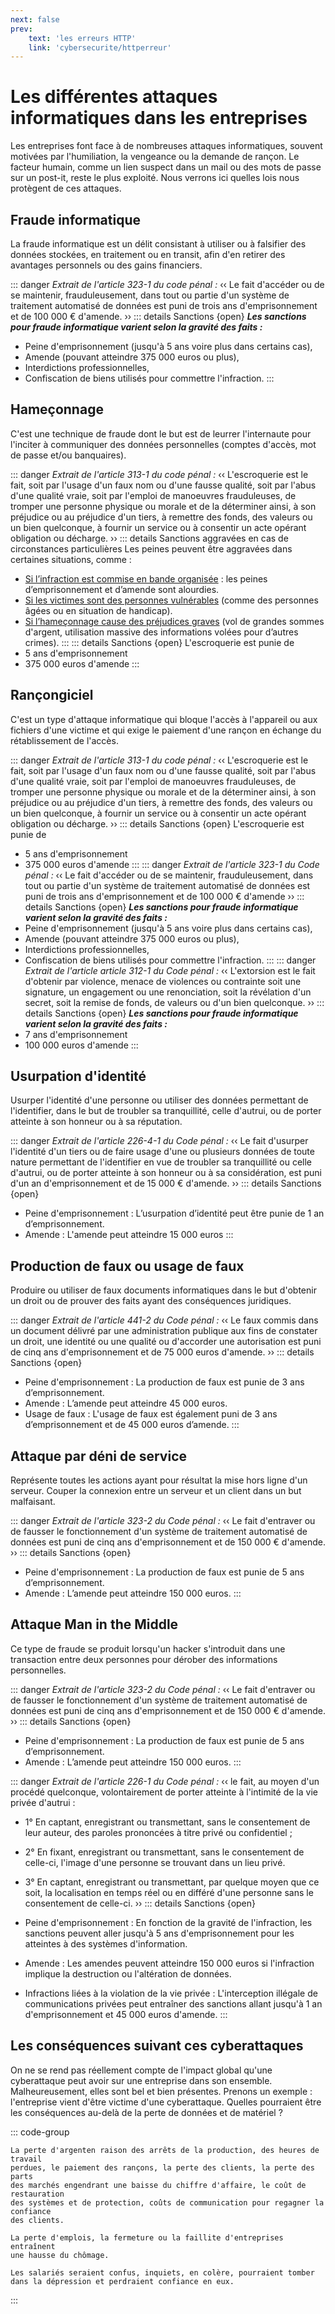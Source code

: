```yaml
---
next: false
prev: 
    text: 'les erreurs HTTP'
    link: 'cybersecurite/httperreur'
---
```


# Les différentes attaques informatiques dans les entreprises

Les entreprises font face à de nombreuses attaques informatiques, souvent motivées par l'humiliation, la vengeance ou la demande de rançon. Le facteur humain, comme un lien suspect dans un mail ou des mots de passe sur un post-it, reste le plus exploité. Nous verrons ici quelles lois nous protègent de ces attaques.

## Fraude informatique
La fraude informatique est un délit consistant à utiliser ou à falsifier des données stockées, en traitement ou en transit, afin d'en retirer des avantages personnels ou des gains financiers.

::: danger *Extrait de l'article 323-1 du code pénal :* <a href="https://www.legifrance.gouv.fr/codes/article_lc/LEGIARTI000047052655" target="_blank"><Badge type="warning" text="plus d'information" /></a>
‹‹ Le fait d'accéder ou de se maintenir, frauduleusement, dans tout ou partie d'un système de traitement automatisé de données est puni de trois ans d'emprisonnement et de 100 000 € d'amende. ››
::: details Sanctions {open}
***Les sanctions pour fraude informatique varient selon la gravité des faits :***
- Peine d'emprisonnement (jusqu'à 5 ans voire plus dans certains cas),
- Amende (pouvant atteindre 375 000 euros ou plus),
- Interdictions professionnelles,
- Confiscation de biens utilisés pour commettre l'infraction.
:::

## Hameçonnage
C'est une technique de fraude dont le but est de leurrer l'internaute pour l'inciter à communiquer des données personnelles (comptes d'accès, mot de passe et/ou banquaires).

::: danger *Extrait de l'article 313-1 du code pénal :* <a href="https://www.legifrance.gouv.fr/codes/article_lc/LEGIARTI000006418192" target="_blank"><Badge type="warning" text="plus d'information" /></a>
‹‹ L'escroquerie est le fait, soit par l'usage d'un faux nom ou d'une fausse qualité, soit par l'abus d'une qualité vraie, soit par l'emploi de manoeuvres frauduleuses, de tromper une personne physique ou morale et de la déterminer ainsi, à son préjudice ou au préjudice d'un tiers, à remettre des fonds, des valeurs ou un bien quelconque, à fournir un service ou à consentir un acte opérant obligation ou décharge. ››
::: details Sanctions aggravées en cas de circonstances particulières
Les peines peuvent être aggravées dans certaines situations, comme :

- <u>Si l’infraction est commise en bande organisée</u> : les peines d’emprisonnement et d’amende sont alourdies.
- <u>Si les victimes sont des personnes vulnérables</u> (comme des personnes âgées ou en situation de handicap).
- <u>Si l’hameçonnage cause des préjudices graves</u> (vol de grandes sommes d'argent, utilisation massive des informations volées pour d’autres crimes).
:::
::: details Sanctions {open}
L'escroquerie est punie de 
- 5 ans d'emprisonnement
- 375 000 euros d'amende
:::

## Rançongiciel
C'est un type d'attaque informatique qui bloque l'accès à l'appareil ou aux fichiers d'une victime et qui exige le paiement d'une rançon en échange du rétablissement de l'accès.

::: danger *Extrait de l'article 313-1 du code pénal :* <a href="https://www.legifrance.gouv.fr/codes/article_lc/LEGIARTI000006418192" target="_blank"><Badge type="warning" text="plus d'information" /></a>
‹‹ L'escroquerie est le fait, soit par l'usage d'un faux nom ou d'une fausse qualité, soit par l'abus d'une qualité vraie, soit par l'emploi de manoeuvres frauduleuses, de tromper une personne physique ou morale et de la déterminer ainsi, à son préjudice ou au préjudice d'un tiers, à remettre des fonds, des valeurs ou un bien quelconque, à fournir un service ou à consentir un acte opérant obligation ou décharge. ››
::: details Sanctions {open}
L'escroquerie est punie de 
- 5 ans d'emprisonnement
- 375 000 euros d'amende
:::
::: danger *Extrait de l'article 323-1 du Code pénal :* <a href="https://www.legifrance.gouv.fr/codes/article_lc/LEGIARTI000047052655" target="_blank"><Badge type="warning" text="plus d'information" /></a>
‹‹ Le fait d'accéder ou de se maintenir, frauduleusement, dans tout ou partie d'un système de traitement automatisé de données est puni de trois ans d'emprisonnement et de 100 000 € d'amende ››
::: details Sanctions {open}
***Les sanctions pour fraude informatique varient selon la gravité des faits :***
- Peine d'emprisonnement (jusqu'à 5 ans voire plus dans certains cas),
- Amende (pouvant atteindre 375 000 euros ou plus),
- Interdictions professionnelles,
- Confiscation de biens utilisés pour commettre l'infraction.
:::
::: danger *Extrait de l'article article 312-1 du Code pénal :* <a href="https://www.legifrance.gouv.fr/codes/article_lc/LEGIARTI000006418160" target="_blank"><Badge type="warning" text="plus d'information" /></a>
‹‹ L'extorsion est le fait d'obtenir par violence, menace de violences ou contrainte soit une signature, un engagement ou une renonciation, soit la révélation d'un secret, soit la remise de fonds, de valeurs ou d'un bien quelconque. ››
::: details Sanctions {open}
***Les sanctions pour fraude informatique varient selon la gravité des faits :***
- 7 ans d'emprisonnement
- 100 000 euros d'amende
:::


## Usurpation d'identité
Usurper l'identité d'une personne ou utiliser des données permettant de l'identifier, dans le but de troubler sa tranquillité, celle d'autrui, ou de porter atteinte à son honneur ou à sa réputation.

::: danger *Extrait de l'article 226-4-1 du Code pénal :* <a href="https://www.doctrine.fr/l/texts/codes/LEGITEXT000006070719/articles/LEGIARTI000023709201" target="_blank"><Badge type="warning" text="plus d'information" /></a>
‹‹ Le fait d'usurper l'identité d'un tiers ou de faire usage d'une ou plusieurs données de toute nature permettant de l'identifier en vue de troubler sa tranquillité ou celle d'autrui, ou de porter atteinte à son honneur ou à sa considération, est puni d'un an d'emprisonnement et de 15 000 € d'amende. ››
::: details Sanctions {open}
- Peine d'emprisonnement : L’usurpation d’identité peut être punie de 1 an d’emprisonnement.
- Amende : L'amende peut atteindre 15 000 euros
:::

## Production de faux ou usage de faux
Produire ou utiliser de faux documents informatiques dans le but d'obtenir un droit ou de prouver des faits ayant des conséquences juridiques.

::: danger *Extrait de l'article 441-2 du Code pénal :* <a href="https://www.legifrance.gouv.fr/codes/section_lc/LEGITEXT000006070719/LEGISCTA000006149854/" target="_blank"><Badge type="warning" text="plus d'information" /></a>
‹‹ Le faux commis dans un document délivré par une administration publique aux fins de constater un droit, une identité ou une qualité ou d'accorder une autorisation est puni de cinq ans d'emprisonnement et de 75 000 euros d'amende. ››
::: details Sanctions {open}
- Peine d'emprisonnement : La production de faux est punie de 3 ans d’emprisonnement.
- Amende : L’amende peut atteindre 45 000 euros.
- Usage de faux : L'usage de faux est également puni de 3 ans d’emprisonnement et de 45 000 euros d’amende.
:::

## Attaque par déni de service
Représente toutes les actions ayant pour résultat la mise hors ligne d'un serveur. Couper la connexion entre un serveur et un client dans un but malfaisant.

::: danger *Extrait de l'article 323-2 du Code pénal :* <a href="https://www.legifrance.gouv.fr/codes/article_lc/LEGIARTI000030939443" target="_blank"><Badge type="warning" text="plus d'information" /></a>
‹‹ Le fait d'entraver ou de fausser le fonctionnement d'un système de traitement automatisé de données est puni de cinq ans d'emprisonnement et de 150 000 € d'amende. ››
::: details Sanctions {open}
- Peine d'emprisonnement : La production de faux est punie de 5 ans d’emprisonnement.
- Amende : L’amende peut atteindre 150 000 euros.
:::

## Attaque Man in the Middle
Ce type de fraude se produit lorsqu'un hacker s'introduit dans une transaction entre deux personnes pour dérober des informations personnelles.

::: danger *Extrait de l'article 323-2 du Code pénal :* <a href="https://www.legifrance.gouv.fr/codes/article_lc/LEGIARTI000030939443" target="_blank"><Badge type="warning" text="plus d'information" /></a>
‹‹ Le fait d'entraver ou de fausser le fonctionnement d'un système de traitement automatisé de données est puni de cinq ans d'emprisonnement et de 150 000 € d'amende. ››
::: details Sanctions {open}
- Peine d'emprisonnement : La production de faux est punie de 5 ans d’emprisonnement.
- Amende : L’amende peut atteindre 150 000 euros.
:::

::: danger *Extrait de l'article 226-1 du Code pénal :* <a href="https://www.legifrance.gouv.fr/codes/article_lc/LEGIARTI000049312755" target="_blank"><Badge type="warning" text="plus d'information" /></a>
‹‹ le fait, au moyen d'un procédé quelconque, volontairement de porter atteinte à l'intimité de la vie privée d'autrui :
- 1° En captant, enregistrant ou transmettant, sans le consentement de leur auteur, des paroles prononcées à titre privé ou confidentiel ;

- 2° En fixant, enregistrant ou transmettant, sans le consentement de celle-ci, l'image d'une personne se trouvant dans un lieu privé.

- 3° En captant, enregistrant ou transmettant, par quelque moyen que ce soit, la localisation en temps réel ou en différé d'une personne sans le consentement de celle-ci. 
››
::: details Sanctions {open}
- Peine d'emprisonnement : En fonction de la gravité de l'infraction, les sanctions peuvent aller jusqu'à 5 ans d'emprisonnement pour les atteintes à des systèmes d'information.

- Amende : Les amendes peuvent atteindre 150 000 euros si l'infraction implique la destruction ou l'altération de données.

- Infractions liées à la violation de la vie privée : L'interception illégale de communications privées peut entraîner des sanctions allant jusqu'à 1 an d'emprisonnement et 45 000 euros d'amende.
:::

## Les conséquences suivant ces cyberattaques
On ne se rend pas réellement compte de l'impact global qu'une cyberattaque peut avoir sur une entreprise dans son ensemble. Malheureusement, elles sont bel et bien présentes. Prenons un exemple : l'entreprise vient d'être victime d'une cyberattaque. Quelles pourraient être les conséquences au-delà de la perte de données et de matériel ?

::: code-group

```Financières
La perte d'argenten raison des arrêts de la production, des heures de travail
perdues, le paiement des rançons, la perte des clients, la perte des parts 
des marchés engendrant une baisse du chiffre d'affaire, le coût de restauration 
des systèmes et de protection, coûts de communication pour regagner la confiance 
des clients.
```

```Eco/sociales
La perte d'emplois, la fermeture ou la faillite d'entreprises entraînent 
une hausse du chômage.
```
```Psychologiques
Les salariés seraient confus, inquiets, en colère, pourraient tomber 
dans la dépression et perdraient confiance en eux.
```
:::

